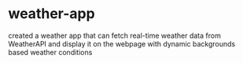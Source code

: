 # weather-app
created a weather app that can fetch real-time weather data from WeatherAPI and display it on the webpage with dynamic backgrounds based weather conditions

